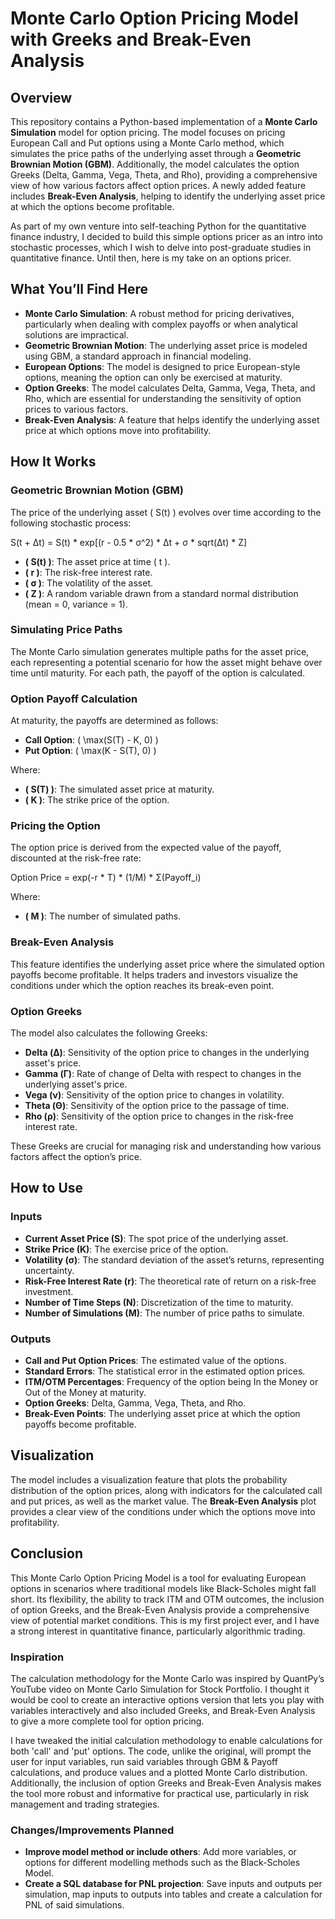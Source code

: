 # Monte Carlo Option Pricing Model with Greeks and Break-Even Analysis

## Overview

This repository contains a Python-based implementation of a **Monte Carlo Simulation** model for option pricing. The model focuses on pricing European Call and Put options using a Monte Carlo method, which simulates the price paths of the underlying asset through a **Geometric Brownian Motion (GBM)**. Additionally, the model calculates the option Greeks (Delta, Gamma, Vega, Theta, and Rho), providing a comprehensive view of how various factors affect option prices. A newly added feature includes **Break-Even Analysis**, helping to identify the underlying asset price at which the options become profitable.

As part of my own venture into self-teaching Python for the quantitative finance industry, I decided to build this simple options pricer as an intro into stochastic processes, which I wish to delve into post-graduate studies in quantitative finance. Until then, here is my take on an options pricer.

## What You’ll Find Here

- **Monte Carlo Simulation**: A robust method for pricing derivatives, particularly when dealing with complex payoffs or when analytical solutions are impractical.
- **Geometric Brownian Motion**: The underlying asset price is modeled using GBM, a standard approach in financial modeling.
- **European Options**: The model is designed to price European-style options, meaning the option can only be exercised at maturity.
- **Option Greeks**: The model calculates Delta, Gamma, Vega, Theta, and Rho, which are essential for understanding the sensitivity of option prices to various factors.
- **Break-Even Analysis**: A feature that helps identify the underlying asset price at which options move into profitability.

## How It Works

### Geometric Brownian Motion (GBM)

The price of the underlying asset \( S(t) \) evolves over time according to the following stochastic process:

S(t + Δt) = S(t) * exp[(r - 0.5 * σ^2) * Δt + σ * sqrt(Δt) * Z]
- **\( S(t) \)**: The asset price at time \( t \).
- **\( r \)**: The risk-free interest rate.
- **\( σ \)**: The volatility of the asset.
- **\( Z \)**: A random variable drawn from a standard normal distribution (mean = 0, variance = 1).

### Simulating Price Paths

The Monte Carlo simulation generates multiple paths for the asset price, each representing a potential scenario for how the asset might behave over time until maturity. For each path, the payoff of the option is calculated.

### Option Payoff Calculation

At maturity, the payoffs are determined as follows:

- **Call Option**: \( \max(S(T) - K, 0) \)
- **Put Option**: \( \max(K - S(T), 0) \)

Where:

- **\( S(T) \)**: The simulated asset price at maturity.
- **\( K \)**: The strike price of the option.

### Pricing the Option

The option price is derived from the expected value of the payoff, discounted at the risk-free rate:

Option Price = exp(-r * T) * (1/M) * Σ(Payoff_i)

Where:

- **\( M \)**: The number of simulated paths.

### Break-Even Analysis

This feature identifies the underlying asset price where the simulated option payoffs become profitable. It helps traders and investors visualize the conditions under which the option reaches its break-even point.

### Option Greeks

The model also calculates the following Greeks:

- **Delta (Δ)**: Sensitivity of the option price to changes in the underlying asset's price.
- **Gamma (Γ)**: Rate of change of Delta with respect to changes in the underlying asset's price.
- **Vega (ν)**: Sensitivity of the option price to changes in volatility.
- **Theta (Θ)**: Sensitivity of the option price to the passage of time.
- **Rho (ρ)**: Sensitivity of the option price to changes in the risk-free interest rate.

These Greeks are crucial for managing risk and understanding how various factors affect the option’s price.

## How to Use

### Inputs

- **Current Asset Price (S)**: The spot price of the underlying asset.
- **Strike Price (K)**: The exercise price of the option.
- **Volatility (σ)**: The standard deviation of the asset’s returns, representing uncertainty.
- **Risk-Free Interest Rate (r)**: The theoretical rate of return on a risk-free investment.
- **Number of Time Steps (N)**: Discretization of the time to maturity.
- **Number of Simulations (M)**: The number of price paths to simulate.

### Outputs

- **Call and Put Option Prices**: The estimated value of the options.
- **Standard Errors**: The statistical error in the estimated option prices.
- **ITM/OTM Percentages**: Frequency of the option being In the Money or Out of the Money at maturity.
- **Option Greeks**: Delta, Gamma, Vega, Theta, and Rho.
- **Break-Even Points**: The underlying asset price at which the option payoffs become profitable.

## Visualization

The model includes a visualization feature that plots the probability distribution of the option prices, along with indicators for the calculated call and put prices, as well as the market value. The **Break-Even Analysis** plot provides a clear view of the conditions under which the options move into profitability.

## Conclusion

This Monte Carlo Option Pricing Model is a tool for evaluating European options in scenarios where traditional models like Black-Scholes might fall short. Its flexibility, the ability to track ITM and OTM outcomes, the inclusion of option Greeks, and the Break-Even Analysis provide a comprehensive view of potential market conditions. This is my first project ever, and I have a strong interest in quantitative finance, particularly algorithmic trading.

### Inspiration

The calculation methodology for the Monte Carlo was inspired by QuantPy’s YouTube video on Monte Carlo Simulation for Stock Portfolio. I thought it would be cool to create an interactive options version that lets you play with variables interactively and also included Greeks, and Break-Even Analysis to give a more complete tool for option pricing.

I have tweaked the initial calculation methodology to enable calculations for both 'call' and 'put' options. The code, unlike the original, will prompt the user for input variables, run said variables through GBM & Payoff calculations, and produce values and a plotted Monte Carlo distribution. Additionally, the inclusion of option Greeks and Break-Even Analysis makes the tool more robust and informative for practical use, particularly in risk management and trading strategies.

### Changes/Improvements Planned 
- **Improve model method or include others**: Add more variables, or options for different modelling methods such as the Black-Scholes Model.
- **Create a SQL database for PNL projection**: Save inputs and outputs per simulation, map inputs to outputs into tables and create a calculation for PNL of said simulations.   
